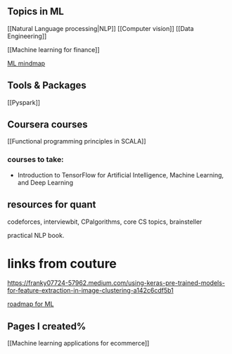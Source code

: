 
## Topics in ML

[[Natural Language processing|NLP]]
[[Computer vision]]
[[Data Engineering]]

[[Machine learning for finance]]

[ML mindmap](https://whimsical.com/machine-learning-roadmap-2020-CA7f3ykvXpnJ9Az32vYXva)
## Tools & Packages
[[Pyspark]]


## Coursera courses
[[Functional programming principles in SCALA]]



### courses to take: 
 - Introduction to TensorFlow for Artificial Intelligence, Machine Learning, and Deep Learning

## resources for quant
codeforces, interviewbit, CPalgorithms, core CS topics, brainsteller

practical NLP book. 

# links from couture
https://franky07724-57962.medium.com/using-keras-pre-trained-models-for-feature-extraction-in-image-clustering-a142c6cdf5b1

[roadmap for ML](https://github.com/mrdbourke/machine-learning-roadmap)

##  Pages I created%
[[Machine learning applications for ecommerce]]

